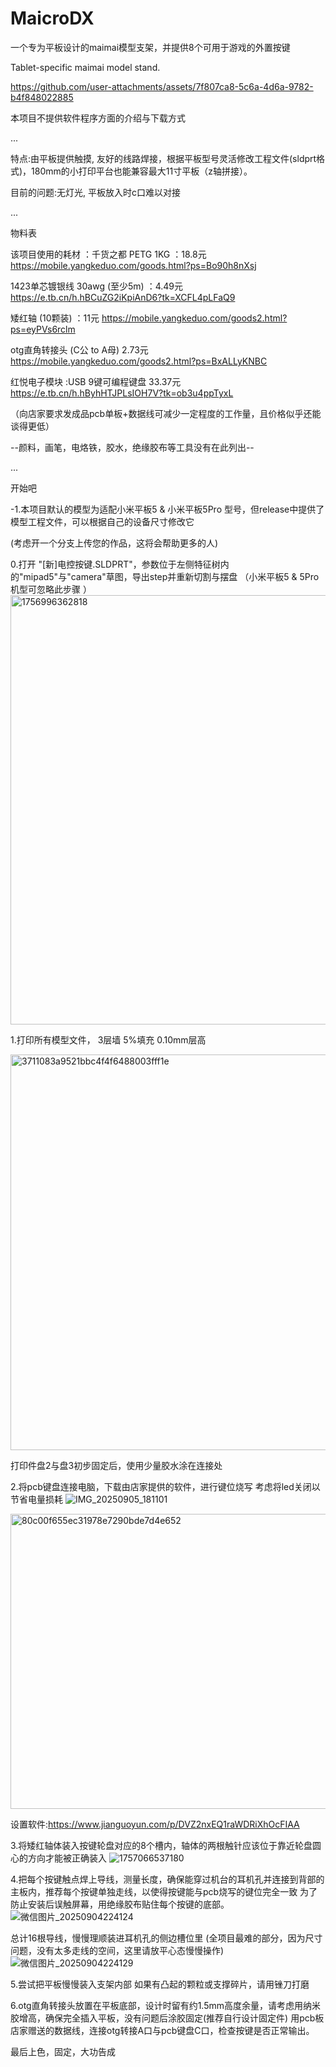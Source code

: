 # MaicroDX
一个专为平板设计的maimai模型支架，并提供8个可用于游戏的外置按键





Tablet-specific maimai model stand.




https://github.com/user-attachments/assets/7f807ca8-5c6a-4d6a-9782-b4f848022885




本项目不提供软件程序方面的介绍与下载方式

...


特点:由平板提供触摸, 友好的线路焊接，根据平板型号灵活修改工程文件(sldprt格式)，180mm的小打印平台也能兼容最大11寸平板（z轴拼接）。


目前的问题:无灯光, 平板放入时c口难以对接


...

  物料表

该项目使用的耗材 ：千货之都 PETG 1KG ：18.8元
https://mobile.yangkeduo.com/goods.html?ps=Bo90h8nXsj

1423单芯镀银线 30awg (至少5m) ：4.49元
https://e.tb.cn/h.hBCuZG2iKpiAnD6?tk=XCFL4pLFaQ9

矮红轴 (10颗装) ：11元
https://mobile.yangkeduo.com/goods2.html?ps=eyPVs6rclm

otg直角转接头 (C公 to A母)  2.73元
https://mobile.yangkeduo.com/goods2.html?ps=BxALLyKNBC

红悦电子模块 :USB 9键可编程键盘 33.37元
https://e.tb.cn/h.hByhHTJPLsIOH7V?tk=ob3u4ppTyxL

（向店家要求发成品pcb单板+数据线可减少一定程度的工作量，且价格似乎还能谈得更低）

--颜料，画笔，电烙铁，胶水，绝缘胶布等工具没有在此列出--

...

开始吧

-1.本项目默认的模型为适配小米平板5 & 小米平板5Pro 型号，但release中提供了模型工程文件，可以根据自己的设备尺寸修改它 

  (考虑开一个分支上传您的作品，这将会帮助更多的人)


  

0.打开 "[新]电控按键.SLDPRT"，参数位于左侧特征树内的"mipad5"与"camera"草图，导出step并重新切割与摆盘
  （小米平板5 & 5Pro 机型可忽略此步骤 ）
<img width="1280" height="687" alt="1756996362818" src="https://github.com/user-attachments/assets/24f96f36-5d1b-4a57-8a78-6013c7cfef21" />


1.打印所有模型文件， 3层墙  5%填充  0.10mm层高


<img width="961" height="633" alt="3711083a9521bbc4f4f6488003fff1e" src="https://github.com/user-attachments/assets/ecc5b479-58e1-40e5-b402-3925117ec06d" />


打印件盘2与盘3初步固定后，使用少量胶水涂在连接处



2.将pcb键盘连接电脑，下载由店家提供的软件，进行键位烧写
考虑将led关闭以节省电量损耗
![IMG_20250905_181101](https://github.com/user-attachments/assets/c978c0e6-fdb4-48b0-9297-3cd38f5da331)

<img width="605" height="472" alt="80c00f655ec31978e7290bde7d4e652" src="https://github.com/user-attachments/assets/68191312-93d4-4be2-b3b4-c0a97311866e" />

设置软件:https://www.jianguoyun.com/p/DVZ2nxEQ1raWDRiXhOcFIAA

3.将矮红轴体装入按键轮盘对应的8个槽内，轴体的两根触针应该位于靠近轮盘圆心的方向才能被正确装入
![1757066537180](https://github.com/user-attachments/assets/4b009ba8-dc1f-4dcd-bda6-332664c53bbc)

4.把每个按键触点焊上导线，测量长度，确保能穿过机台的耳机孔并连接到背部的主板内，推荐每个按键单独走线，以使得按键能与pcb烧写的键位完全一致
为了防止安装后误触屏幕，用绝缘胶布贴住每个按键的底部。
![微信图片_20250904224124](https://github.com/user-attachments/assets/f6c62ac2-c91a-4544-923b-08250b3d07d5)


总计16根导线，慢慢理顺装进耳机孔的侧边槽位里
(全项目最难的部分，因为尺寸问题，没有太多走线的空间，这里请放平心态慢慢操作)
![微信图片_20250904224129](https://github.com/user-attachments/assets/de28197e-5f19-4377-9f73-a84c55812848)




5.尝试把平板慢慢装入支架内部
如果有凸起的颗粒或支撑碎片，请用锉刀打磨

6.otg直角转接头放置在平板底部，设计时留有约1.5mm高度余量，请考虑用纳米胶增高，确保完全插入平板，没有问题后涂胶固定(推荐自行设计固定件)
用pcb板店家赠送的数据线，连接otg转接A口与pcb键盘C口，检查按键是否正常输出。

最后上色，固定，大功告成

